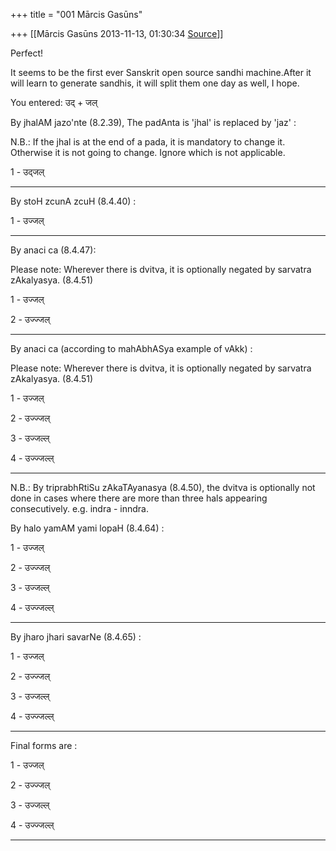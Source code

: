 +++
title = "001 Mārcis Gasūns"

+++
[[Mārcis Gasūns	2013-11-13, 01:30:34 [Source](https://groups.google.com/g/samskrita/c/PkaUX9y5uWQ)]]



Perfect!

  

It seems to be the first ever Sanskrit open source sandhi machine.After it will learn to generate sandhis, it will split them one day as well, I hope.

  



You entered: उद् + जल्

  

By jhalAM jazo'nte (8.2.39), The padAnta is 'jhal' is replaced by 'jaz' :

N.B.: If the jhal is at the end of a pada, it is mandatory to change it. Otherwise it is not going to change. Ignore which is not applicable.

1 - उद्जल्

------------------------------------------------------------------------

By stoH zcunA zcuH (8.4.40) :

1 - उज्जल्

------------------------------------------------------------------------

By anaci ca (8.4.47):

Please note: Wherever there is dvitva, it is optionally negated by sarvatra zAkalyasya. (8.4.51)  

1 - उज्जल्

2 - उज्ज्जल्

------------------------------------------------------------------------

By anaci ca (according to mahAbhASya example of vAkk) :

Please note: Wherever there is dvitva, it is optionally negated by sarvatra zAkalyasya. (8.4.51)  

1 - उज्जल्

2 - उज्ज्जल्

3 - उज्जल्ल्

4 - उज्ज्जल्ल्

------------------------------------------------------------------------

N.B.: By triprabhRtiSu zAkaTAyanasya (8.4.50), the dvitva is optionally not done in cases where there are more than three hals appearing consecutively. e.g. indra - inndra.

By halo yamAM yami lopaH (8.4.64) :

1 - उज्जल्

2 - उज्ज्जल्

3 - उज्जल्ल्

4 - उज्ज्जल्ल्

------------------------------------------------------------------------

By jharo jhari savarNe (8.4.65) :

1 - उज्जल्

2 - उज्ज्जल्

3 - उज्जल्ल्

4 - उज्ज्जल्ल्

------------------------------------------------------------------------

Final forms are :

1 - उज्जल्

2 - उज्ज्जल्

3 - उज्जल्ल्

4 - उज्ज्जल्ल्

------------------------------------------------------------------------

